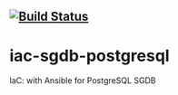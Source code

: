[![Build Status](https://travis-ci.org/wluisaraujo/iac-sgdb-postgresql.svg?branch=master)](https://travis-ci.org/wluisaraujo/iac-sgdb-postgresql)
---

# iac-sgdb-postgresql
IaC: with Ansible for PostgreSQL SGDB
